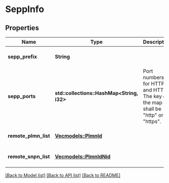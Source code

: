 # SeppInfo

## Properties
Name | Type | Description | Notes
------------ | ------------- | ------------- | -------------
**sepp_prefix** | **String** |  | [optional] [default to None]
**sepp_ports** | **std::collections::HashMap<String, i32>** | Port numbers for HTTP and HTTPS. The key of the map shall be \"http\" or \"https\".  | [optional] [default to None]
**remote_plmn_list** | [**Vec<models::PlmnId>**](PlmnId.md) |  | [optional] [default to None]
**remote_snpn_list** | [**Vec<models::PlmnIdNid>**](PlmnIdNid.md) |  | [optional] [default to None]

[[Back to Model list]](../README.md#documentation-for-models) [[Back to API list]](../README.md#documentation-for-api-endpoints) [[Back to README]](../README.md)


